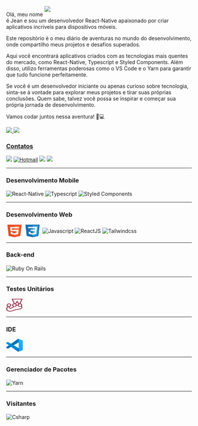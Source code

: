  <img src="https://user-images.githubusercontent.com/73763375/232349813-548e9c47-52dc-45bc-ba62-18fc7756eb9d.png" min-width="400px" max-width="400px" width="400px" align="right" >
 
 

<p align="left"> 


Olá, meu nome é Jean e sou um desenvolvedor React-Native apaixonado por criar aplicativos incríveis para dispositivos móveis.

Este repositório é o meu diário de aventuras no mundo do desenvolvimento, onde compartilho meus projetos e desafios superados.

Aqui você encontrará aplicativos criados com as tecnologias mais quentes do mercado, como React-Native, Typescript e Styled Components. Além disso, utilizo ferramentas poderosas como o VS Code e o Yarn para garantir que tudo funcione perfeitamente.

Se você é um desenvolvedor iniciante ou apenas curioso sobre tecnologia, sinta-se à vontade para explorar meus projetos e tirar suas próprias conclusões. Quem sabe, talvez você possa se inspirar e começar sua própria jornada de desenvolvimento.

Vamos codar juntos nessa aventura! 🚀💻
 
</p>

<!-- Painel de Trabalhos -->

<div>
  
  <a href="https://github.com/jeansilvany">
    
<p float="left">
         <img src="https://github-readme-stats.vercel.app/api?username=jeansilvany&show_icons=true&theme=dracula&include_all_commits=true&count_private=true&border_radius"/> 
         <img src="https://github-readme-stats.vercel.app/api/top-langs/?username=jeansilvany&layout=compact&langs_count=7&theme=dracula&border_radius"/>  
</p>
      
</div>

<!-- Contatos -->

  <h3> Contatos </h3>

 <p align="left">
 
  <a href="https://www.linkedin.com/in/jeansilvany/" alt="Linkedin">
        <img src="https://img.shields.io/badge/-Linkedin-0e76a8?style=flat-square&logo=Linkedin&logoColor=white&link=" /></a>
  
   <a href="mailto:jeansilvany@hotmail.com" alt="Hotmail">
        <img alt="Hotmail" src="https://img.shields.io/badge/-Hotmail-0078D4?style=flat-square&logo=microsoft-outlook&logoColor=white" /></a>

  <a href="https://api.whatsapp.com/send?phone=5571996793069&text=Seja%20cordial." alt="WhatsApp">
        <img src="https://img.shields.io/badge/-WhatsApp-25d366?style=flat-square&labelColor=25d366&logo=whatsapp&logoColor=white&link="/></a>

<!--   <a href="https://www.facebook.com/jeansilvany" alt="Facebook">
        <img src="https://img.shields.io/badge/-Facebook-3b5998?style=flat-square&labelColor=3b5998&logo=facebook&logoColor=white&link="/></a> -->

  <a href="https://www.instagram.com/jeansilvany93/" alt="Instagram">
        <img src="https://img.shields.io/badge/-Instagram-DF0174?style=flat-square&labelColor=DF0174&logo=instagram&logoColor=white&link="/></a>
</p>  
      <hr>

<!-- Tecnologias -->

<div style="display: inline_block">
  
   <h3> Desenvolvimento Mobile </h3>

 <img align="center" title='React-Native' alt="React-Native" height="35" width="45" src="https://cdn.jsdelivr.net/gh/devicons/devicon/icons/react/react-original.svg" />
  
 <img align="center" title='Typescript' alt="Typescript" height="35" width="45" src="https://cdn.jsdelivr.net/gh/devicons/devicon/icons/typescript/typescript-original.svg" />
  
 <img align="center" title='Styled Components' alt="Styled Components" height="35" width="45" src="https://miro.medium.com/max/480/1*Iohnw2aOQ5EBghVoqKA7VA.png" />
     
    
  <hr>
  

 <h3> Desenvolvimento Web </h3>

 <img align="center" title='HTML5' alt="HTM5L" height="35" width="45" src="https://raw.githubusercontent.com/devicons/devicon/master/icons/html5/html5-original.svg">

 <img align="center" title='CSS3' alt="CSS3" height="35" width="45" src="https://raw.githubusercontent.com/devicons/devicon/master/icons/css3/css3-original.svg">
  
 <img align="center" title='Javascript' alt="Javascript" height="35" width="45" src="https://cdn.jsdelivr.net/gh/devicons/devicon/icons/javascript/javascript-original.svg" />
  
 <img align="center" title='ReactJS' alt="ReactJS" height="35" width="45" src="https://cdn.jsdelivr.net/gh/devicons/devicon/icons/react/react-original.svg" />

 <img align="center" title='Tailwindcss' alt="Tailwindcss" height="35" width="45" src="https://cdn.jsdelivr.net/gh/devicons/devicon/icons/tailwindcss/tailwindcss-plain.svg" />

 <hr>
  
   <h3> Back-end </h3>

 <img align="center" title='Ruby On Rails' alt="Ruby On Rails" height="35" width="45" src="https://cdn.jsdelivr.net/gh/devicons/devicon/icons/rails/rails-plain-wordmark.svg" />
   
 <hr>
     
  <h3> Testes Unitários </h3>
     
 <img align="center" title='Jest' alt="Jest" height="35" width="45" src="https://raw.githubusercontent.com/devicons/devicon/1119b9f84c0290e0f0b38982099a2bd027a48bf1/icons/jest/jest-plain.svg" />
    
    
  <hr>

  <h3> IDE </h3>
  
  <img align="center" title='VS Code' alt="VS Code" height="35" width="45" src="https://raw.githubusercontent.com/devicons/devicon/9f4f5cdb393299a81125eb5127929ea7bfe42889/icons/vscode/vscode-original.svg" />

  <hr>
  
   <h3> Gerenciador de Pacotes </h3>

 <img align="center" title='Yarn' alt="Yarn" height="35" width="45" src="https://cdn.jsdelivr.net/gh/devicons/devicon/icons/yarn/yarn-original.svg" />

  <hr>

 <!-- Contador de visitas -->

 <h3> Visitantes </h3>

 <div>

<img align="center" alt="Csharp" height="30" width="150" src="https://komarev.com/ghpvc/?username=jeansilvany&color=green" alt="jeansilvany" /> <br>

 </div>
